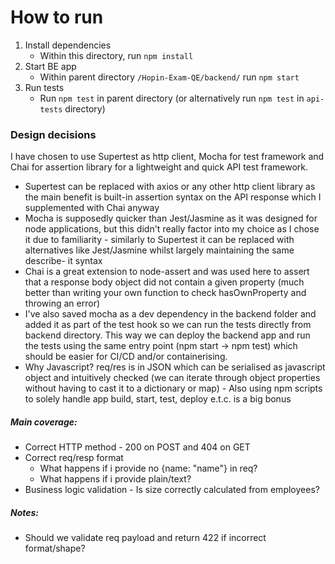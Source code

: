 # How to run
1. Install dependencies
    * Within this directory, run `npm install`
2. Start BE app
    * Within parent directory `/Hopin-Exam-QE/backend/` run `npm start`
3. Run tests
    * Run `npm test` in parent directory (or alternatively run `npm test` in `api-tests` directory)

### Design decisions
I have chosen to use Supertest as http client, Mocha for test framework and Chai for assertion library for a lightweight and quick API test framework. 

* Supertest can be replaced with axios or any other http client library as the main benefit is built-in assertion syntax on the API response which I supplemented with Chai anyway
* Mocha is supposedly quicker than Jest/Jasmine as it was designed for node applications, but this didn't really factor into my choice as I chose it due to familiarity - similarly to Supertest it can be replaced with alternatives like Jest/Jasmine whilst largely maintaining the same describe- it syntax 
* Chai is a great extension to node-assert and was used here to assert that a response body object did not contain a given property (much better than writing your own function to check hasOwnProperty and throwing an error)
* I've also saved mocha as a dev dependency in the backend folder and added it as part of the test hook so we can run the tests directly from backend directory. This way we can deploy the backend app and run the tests using the same entry point (npm start -> npm test) which should be easier for CI/CD and/or containerising.
* Why Javascript? req/res is in JSON which can be serialised as javascript object and intuitively checked (we can iterate through object properties without having to cast it to a dictionary or map) - Also using npm scripts to solely handle app build, start, test, deploy e.t.c. is a big bonus

##### Main coverage:
* Correct HTTP method - 200 on POST and 404 on GET 
* Correct req/resp format 
    * What happens if i provide no {name: "name"} in req?
    * What happens if i provide plain/text?
* Business logic validation - Is size correctly calculated from employees?

##### Notes:
* Should we validate req payload and return 422 if incorrect format/shape?